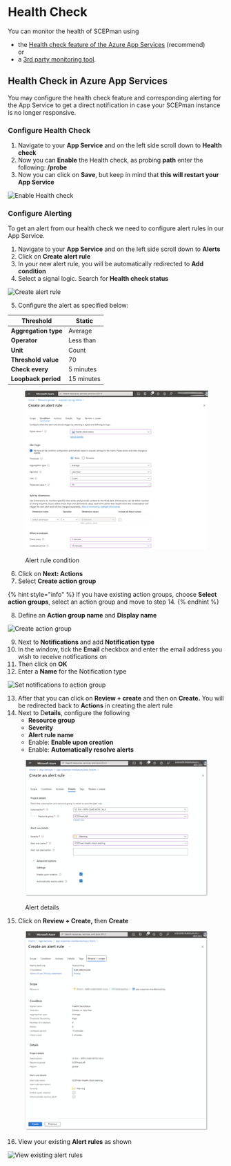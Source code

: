 # Health Check

You can monitor the health of SCEPman using

* the [Health check feature of the Azure App Services](health-check.md#health-check-in-azure-app-services)  (recommend) \
  or
* a [3rd party monitoring tool](health-check/using-3rd-party-monitoring.md).

## Health Check in Azure App Services

You may configure the health check feature and corresponding alerting for the App Service to get a direct notification in case your SCEPman instance is no longer responsive.

### Configure Health Check

1. Navigate to your **App Service** and on the left side scroll down to **Health check**
2. Now you can **Enable** the Health check, as probing **path** enter the following: **/probe**
3. Now you can click on **Save**, but keep in mind that **this will restart your App Service**

![Enable Health check](<../.gitbook/assets/2022-12-27 13\_04\_05.png>)

### Configure Alerting

To get an alert from our health check we need to configure alert rules in our App Service.

1. Navigate to your **App Service** and on the left side scroll down to **Alerts**
2. Click on **Create alert rule**
3. In your new alert rule, you will be automatically redirected to **Add condition**
4. Select a signal logic. Search for **Health check status**

![Create alert rule](<../.gitbook/assets/2022-12-27 12\_13\_22.png>)

5. Configure the alert as specified below:

| **Threshold**        | Static     |
| -------------------- | ---------- |
| **Aggregation type** | Average    |
| **Operator**         | Less than  |
| **Unit**             | Count      |
| **Threshold value**  | 70         |
| **Check every**      | 5 minutes  |
| **Loopback period**  | 15 minutes |

<figure><img src="../.gitbook/assets/image (46).png" alt=""><figcaption><p>Alert rule condition</p></figcaption></figure>

6. Click on **Next: Actions**
7. Select **Create action group**

{% hint style="info" %}
If you have existing action groups, choose **Select action groups**, select an action group and move to step 14.
{% endhint %}

8. Define an **Action group name** and **Display name**

![Create action group](<../.gitbook/assets/2022-12-27 12\_29\_38.png>)

9. Next to **Notifications** and add **Notification type**
10. In the window, tick the **Email** checkbox and enter the email address you wish to receive notifications on
11. Then click on **OK**
12. Enter a **Name** for the Notification type

![Set notifications to action group](../.gitbook/assets/screen-shot-2021-01-19-at-11.11.40.png)

13. After that you can click on **Review + create** and then on **Create.** You will be redirected back to **Actions** in creating the alert rule
14. Next to D**etails**, configure the following
    * **Resource group**
    * **Severity**
    * **Alert rule name**
    * Enable: **Enable upon creation**
    * Enable: **Automatically resolve alerts**

<figure><img src="../.gitbook/assets/2023-10-23 13_51_20-Create an alert rule.png" alt=""><figcaption><p>Alert details</p></figcaption></figure>

15. Click on **Review + Create,** then **Create**

<figure><img src="../.gitbook/assets/2023-10-23 13_55_02-Create an alert rule.png" alt=""><figcaption></figcaption></figure>

16. View your existing **Alert rules** as shown

![View existing alert rules](<../.gitbook/assets/2022-12-27 12\_46\_42.png>)
